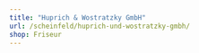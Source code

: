 ```yaml
---
title: "Huprich & Wostratzky GmbH"
url: /scheinfeld/huprich-und-wostratzky-gmbh/
shop: Friseur
---
```

